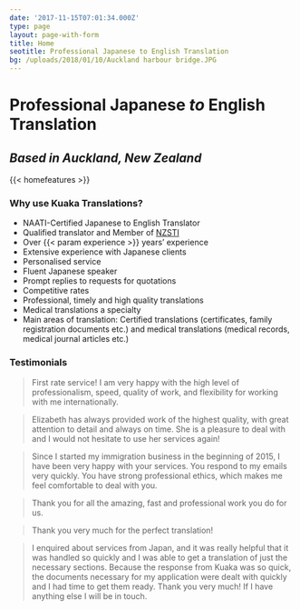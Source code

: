 ```yaml
---
date: '2017-11-15T07:01:34.000Z'
type: page
layout: page-with-form
title: Home
seotitle: Professional Japanese to English Translation
bg: /uploads/2018/01/10/Auckland harbour bridge.JPG
---
```


# Professional Japanese *to* English Translation

## *Based in Auckland, New Zealand*

{{< homefeatures >}}

### Why use Kuaka Translations?

* NAATI-Certified Japanese to English Translator
* Qualified translator and Member of [NZSTI](https://www.nzsti.org/)
* Over {{\< param experience >}} years’ experience
* Extensive experience with Japanese clients
* Personalised service
* Fluent Japanese speaker
* Prompt replies to requests for quotations
* Competitive rates
* Professional, timely and high quality translations
* Medical translations a specialty
* Main areas of translation: Certified translations (certificates, family registration documents etc.) and medical translations (medical records, medical journal articles etc.)

### Testimonials


> First rate service! I am very happy with the high level of professionalism, speed, quality of work, and flexibility for working with me internationally.

> Elizabeth has always provided work of the highest quality, with great attention to detail and always on time. She is a pleasure to deal with and I would not hesitate to use her services again!

> Since I started my immigration business in the beginning of 2015, I have been very happy with your services. You respond to my emails very quickly. You have strong professional ethics, which makes me feel comfortable to deal with you.

> Thank you for all the amazing, fast and professional work you do for us.

> Thank you very much for the perfect translation!

> I enquired about services from Japan, and it was really helpful that it was handled so quickly and I was able to get a translation of just the necessary sections. Because the response from Kuaka was so quick, the documents necessary for my application were dealt with quickly and I had time to get them ready. Thank you very much! If I have anything else I will be in touch.


